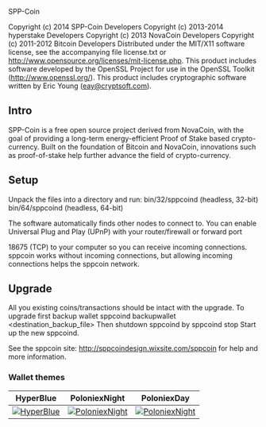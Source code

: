 


SPP-Coin

Copyright (c) 2014 SPP-Coin Developers
Copyright (c) 2013-2014 hyperstake Developers
Copyright (c) 2013 NovaCoin Developers
Copyright (c) 2011-2012 Bitcoin Developers
Distributed under the MIT/X11 software license, see the accompanying
file license.txt or http://www.opensource.org/licenses/mit-license.php.
This product includes software developed by the OpenSSL Project for use in
the OpenSSL Toolkit (http://www.openssl.org/).  This product includes
cryptographic software written by Eric Young (eay@cryptsoft.com).


Intro
-----
SPP-Coin is a free open source project derived from NovaCoin, with
the goal of providing a long-term energy-efficient Proof of Stake based crypto-currency.
Built on the foundation of Bitcoin and NovaCoin, innovations such as proof-of-stake
help further advance the field of crypto-currency.

Setup
-----
Unpack the files into a directory and run:
 bin/32/sppcoind (headless, 32-bit)
 bin/64/sppcoind (headless, 64-bit)

The software automatically finds other nodes to connect to.  You can
enable Universal Plug and Play (UPnP) with your router/firewall
or forward port 

18675 (TCP) to your computer so you can receive
incoming connections.  sppcoin works without incoming connections,
but allowing incoming connections helps the sppcoin network.


Upgrade
-------
All you existing coins/transactions should be intact with the upgrade.
To upgrade first backup wallet
sppcoind backupwallet <destination_backup_file>
Then shutdown sppcoind by
sppcoind stop
Start up the new sppcoind.


See the sppcoin site:
  http://sppcoindesign.wixsite.com/sppcoin
for help and more information.

### Wallet themes

| HyperBlue     | PoloniexNight | PoloniexDay   |
| ------------- | ------------- | ------------- |
| [![HyperBlue](https://github.com/zeewolfik/SPP-Coin/raw/master/src/qt/res/screenshots/sppcoin-hyperblue-theme-th.png)](https://github.com/zeewolfik/SPP-Coin/raw/master/src/qt/res/screenshots/sppcoin-hyperblue-theme.png) | [![PoloniexNight](https://github.com/zeewolfik/SPP-Coin/raw/master/src/qt/res/screenshots/sppcoin-poloniexnight-theme-th.png)](https://github.com/zeewolfik/SPP-Coin/raw/master/src/qt/res/screenshots/sppcoin-poloniexnight-theme.png) | [![PoloniexNight](https://github.com/zeewolfik/SPP-Coin/raw/master/src/qt/res/screenshots/sppcoin-poloniexday-theme-th.png)](https://github.com/zeewolfik/SPP-Coin/raw/master/src/qt/res/screenshots/sppcoin-poloniexday-theme.png) |



